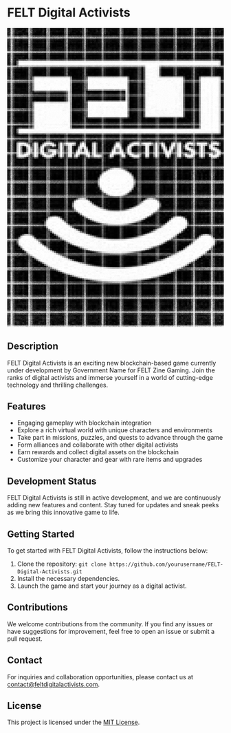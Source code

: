 # FELT Digital Activists

![FELT Digital Activists Logo](./readme_assets/logo.png)

## Description

FELT Digital Activists is an exciting new blockchain-based game currently under development by Government Name for FELT Zine Gaming. Join the ranks of digital activists and immerse yourself in a world of cutting-edge technology and thrilling challenges.

## Features

- Engaging gameplay with blockchain integration
- Explore a rich virtual world with unique characters and environments
- Take part in missions, puzzles, and quests to advance through the game
- Form alliances and collaborate with other digital activists
- Earn rewards and collect digital assets on the blockchain
- Customize your character and gear with rare items and upgrades

## Development Status

FELT Digital Activists is still in active development, and we are continuously adding new features and content. Stay tuned for updates and sneak peeks as we bring this innovative game to life.

## Getting Started

To get started with FELT Digital Activists, follow the instructions below:

1. Clone the repository: `git clone https://github.com/yourusername/FELT-Digital-Activists.git`
2. Install the necessary dependencies.
3. Launch the game and start your journey as a digital activist.

## Contributions

We welcome contributions from the community. If you find any issues or have suggestions for improvement, feel free to open an issue or submit a pull request.

## Contact

For inquiries and collaboration opportunities, please contact us at contact@feltdigitalactivists.com.

## License

This project is licensed under the [MIT License](LICENSE).


